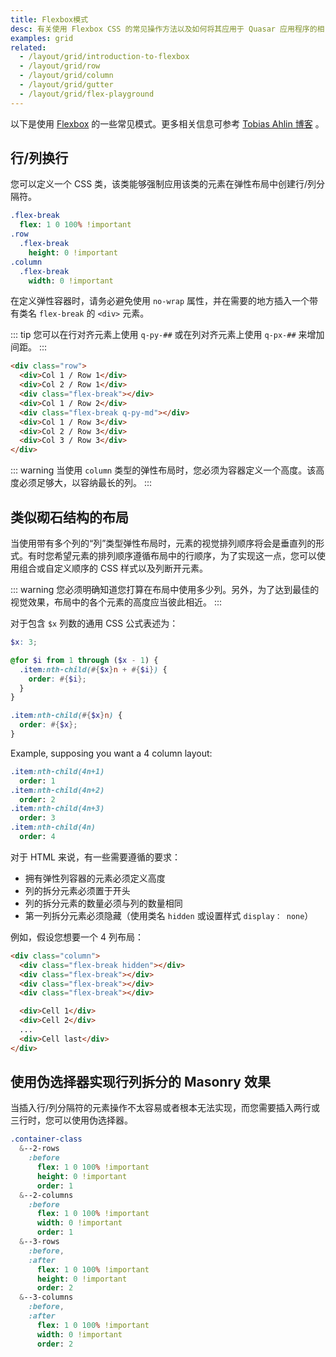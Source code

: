 ```yaml
---
title: Flexbox模式
desc: 有关使用 Flexbox CSS 的常见操作方法以及如何将其应用于 Quasar 应用程序的相关内容。
examples: grid
related:
  - /layout/grid/introduction-to-flexbox
  - /layout/grid/row
  - /layout/grid/column
  - /layout/grid/gutter
  - /layout/grid/flex-playground
---
```


以下是使用 [Flexbox](https://css-tricks.com/snippets/css/a-guide-to-flexbox/) 的一些常见模式。更多相关信息可参考 [Tobias Ahlin 博客](https://tobiasahlin.com/blog/) 。

## 行/列换行
您可以定义一个 CSS 类，该类能够强制应用该类的元素在弹性布局中创建行/列分隔符。

```sass
.flex-break
  flex: 1 0 100% !important
.row
  .flex-break
    height: 0 !important
.column
  .flex-break
    width: 0 !important
```
在定义弹性容器时，请务必避免使用 `no-wrap` 属性，并在需要的地方插入一个带有类名 `flex-break` 的 `<div>` 元素。

::: tip
您可以在行对齐元素上使用 `q-py-##` 或在列对齐元素上使用 `q-px-##` 来增加间距。
:::

```html
<div class="row">
  <div>Col 1 / Row 1</div>
  <div>Col 2 / Row 1</div>
  <div class="flex-break"></div>
  <div>Col 1 / Row 2</div>
  <div class="flex-break q-py-md"></div>
  <div>Col 1 / Row 3</div>
  <div>Col 2 / Row 3</div>
  <div>Col 3 / Row 3</div>
</div>
```

<DocExample title="Row break" file="BreakRow" />

::: warning
当使用 `column` 类型的弹性布局时，您必须为容器定义一个高度。该高度必须足够大，以容纳最长的列。
:::

<DocExample title="Column break" file="BreakColumn" />

## 类似砌石结构的布局
当使用带有多个列的“列”类型弹性布局时，元素的视觉排列顺序将会是垂直列的形式。有时您希望元素的排列顺序遵循布局中的行顺序，为了实现这一点，您可以使用组合或自定义顺序的 CSS 样式以及列断开元素。

::: warning
您必须明确知道您打算在布局中使用多少列。另外，为了达到最佳的视觉效果，布局中的各个元素的高度应当彼此相近。
:::

对于包含 `$x` 列数的通用 CSS 公式表述为：

```scss
$x: 3;

@for $i from 1 through ($x - 1) {
  .item:nth-child(#{$x}n + #{$i}) {
    order: #{$i};
  }
}

.item:nth-child(#{$x}n) {
  order: #{$x};
}
```

Example, supposing you want a 4 column layout:

```sass
.item:nth-child(4n+1)
  order: 1
.item:nth-child(4n+2)
  order: 2
.item:nth-child(4n+3)
  order: 3
.item:nth-child(4n)
  order: 4
```

对于 HTML 来说，有一些需要遵循的要求：
- 拥有弹性列容器的元素必须定义高度
- 列的拆分元素必须置于开头
- 列的拆分元素的数量必须与列的数量相同
- 第一列拆分元素必须隐藏（使用类名 `hidden` 或设置样式 `display： none`）

例如，假设您想要一个 4 列布局：

```html
<div class="column">
  <div class="flex-break hidden"></div>
  <div class="flex-break"></div>
  <div class="flex-break"></div>
  <div class="flex-break"></div>

  <div>Cell 1</div>
  <div>Cell 2</div>
  ...
  <div>Cell last</div>
</div>
```

<DocExample title="Masonry" file="Masonry" />

## 使用伪选择器实现行列拆分的 Masonry 效果
当插入行/列分隔符的元素操作不太容易或者根本无法实现，而您需要插入两行或三行时，您可以使用伪选择器。

```sass
.container-class
  &--2-rows
    :before
      flex: 1 0 100% !important
      height: 0 !important
      order: 1
  &--2-columns
    :before
      flex: 1 0 100% !important
      width: 0 !important
      order: 1
  &--3-rows
    :before,
    :after
      flex: 1 0 100% !important
      height: 0 !important
      order: 2
  &--3-columns
    :before,
    :after
      flex: 1 0 100% !important
      width: 0 !important
      order: 2
```

<DocExample title="Masonry like table grid" file="MasonryTableGrid" />
